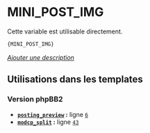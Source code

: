 # MINI_POST_IMG


Cette variable est utilisable directement.

```html
{MINI_POST_IMG}
```

[*Ajouter une description*](https://fa-tvars.appspot.com/var/MINI_POST_IMG)

## Utilisations dans les templates

### Version phpBB2
* __[`posting_preview`](../tpl/var/subsilver/posting_preview.md#readme) :__ ligne [`6`](../tpl/src/subsilver/posting_preview.tpl#L6)
* __[`modcp_split`](../tpl/var/subsilver/modcp_split.md#readme) :__ ligne [`43`](../tpl/src/subsilver/modcp_split.tpl#L43)